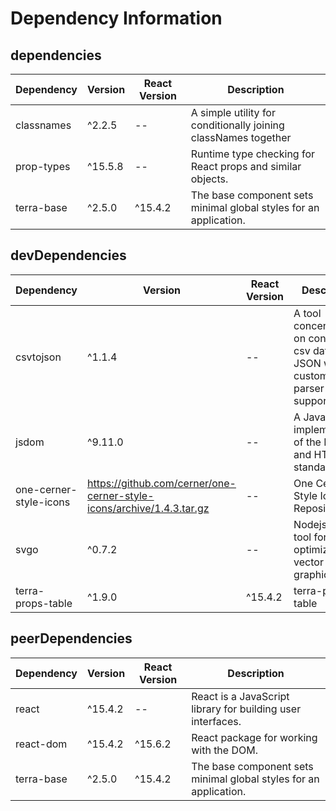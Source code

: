 # Dependency Information

## dependencies
| Dependency | Version | React Version | Description |
|-|-|-|-|
| classnames | ^2.2.5 | -- | A simple utility for conditionally joining classNames together |
| prop-types | ^15.5.8 | -- | Runtime type checking for React props and similar objects. |
| terra-base | ^2.5.0 | ^15.4.2 | The base component sets minimal global styles for an application. |

## devDependencies
| Dependency | Version | React Version | Description |
|-|-|-|-|
| csvtojson | ^1.1.4 | -- | A tool concentrating on converting csv data to JSON with customised parser supporting |
| jsdom | ^9.11.0 | -- | A JavaScript implementation of the DOM and HTML standards |
| one-cerner-style-icons | https://github.com/cerner/one-cerner-style-icons/archive/1.4.3.tar.gz | -- | One Cerner Style Icon Repository |
| svgo | ^0.7.2 | -- | Nodejs-based tool for optimizing SVG vector graphics files |
| terra-props-table | ^1.9.0 | ^15.4.2 | terra-props-table |

## peerDependencies
| Dependency | Version | React Version | Description |
|-|-|-|-|
| react | ^15.4.2 | -- | React is a JavaScript library for building user interfaces. |
| react-dom | ^15.4.2 | ^15.6.2 | React package for working with the DOM. |
| terra-base | ^2.5.0 | ^15.4.2 | The base component sets minimal global styles for an application. |
